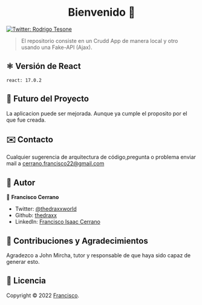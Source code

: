 <h1 align="center">Bienvenido 👋</h1>
<p>
  <a href="https://twitter.com/ThedraxxWorld" target="_blank">
    <img alt="Twitter: Rodrigo Tesone" src="https://img.shields.io/twitter/follow/ThedraxxWorld.svg?style=social" />
  </a>
</p>

> El repositorio consiste en un Crudd App de manera local y otro usando una Fake-API (Ajax).</br>

## ⚛️ Versión de React

```
react: 17.0.2
```

## 🔮 Futuro del Proyecto 

La aplicacion puede ser mejorada. Aunque ya cumple el proposito por el que fue creada.

## ✉️ Contacto

Cualquier sugerencia de arquitectura de código,pregunta o problema enviar mail a cerrano.francisco22@gmail.com 

## 🤔 Autor

👤 **Francisco Cerrano**

* Twitter: [@thedraxxworld](https://twitter.com/ThedraxxWorld)
* Github: [thedraxx](https://github.com/thedraxx)
* LinkedIn: [Francisco Isaac Cerrano](https://www.linkedin.com/in/cerranofrancisco/)

## 🤝 Contribuciones y Agradecimientos

Agradezco a John Mircha, tutor y responsable de que haya sido capaz de generar esto. 

## 📝 Licencia

Copyright © 2022 [Francisco](https://github.com/thedraxx).<br />
